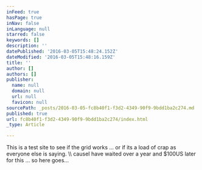 ```yaml
---
inFeed: true
hasPage: true
inNav: false
inLanguage: null
starred: false
keywords: []
description: ''
datePublished: '2016-03-05T15:48:24.152Z'
dateModified: '2016-03-05T15:48:16.159Z'
title: ''
author: []
authors: []
publisher:
  name: null
  domain: null
  url: null
  favicon: null
sourcePath: _posts/2016-03-05-fc8b40f1-f3d2-4349-90f9-9bdd1ba2c274.md
published: true
url: fc8b40f1-f3d2-4349-90f9-9bdd1ba2c274/index.html
_type: Article

---
```

This is a test site to see if the grid works ... or if its a load of crap as everyone else is saying. \\\\ causeI have waited over a year and $100US later for this ... so here goes...